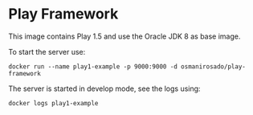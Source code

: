 # Play Framework

This image contains Play 1.5 and use the Oracle JDK 8 as base image.

To start the server use:

```
docker run --name play1-example -p 9000:9000 -d osmanirosado/play-framework
```

The server is started in develop mode, see the logs using:

```
docker logs play1-example
```
